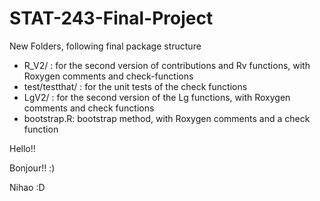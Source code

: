 # STAT-243-Final-Project

New Folders, following final package structure
- R_V2/ : for the second version of contributions and Rv functions, with Roxygen comments and check-functions
- test/testthat/ : for the unit tests of the check functions
- LgV2/ : for the second version of the Lg functions, with Roxygen comments and check functions
- bootstrap.R: bootstrap method, with Roxygen comments and a check function

Hello!!

Bonjour!! :)

Nihao :D



